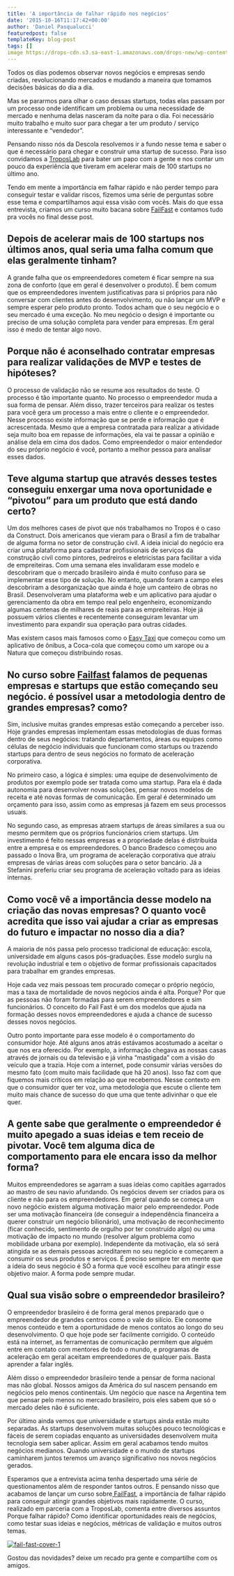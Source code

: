 ```yaml
---
title: 'A importância de falhar rápido nos negócios'
date: '2015-10-16T11:17:42+00:00'
author: 'Daniel Pasqualucci'
featuredpost: false
templateKey: blog-post
tags: []
image https://drops-cdn.s3.sa-east-1.amazonaws.com/drops-new/wp-content/uploads/2015/10/16111742/henriford-150x150.png
---
```

Todos os dias podemos observar novos negócios e empresas sendo criadas, revolucionando mercados e mudando a maneira que tomamos decisões básicas do dia a dia.

Mas se pararmos para olhar o caso dessas startups, todas elas passam por um processo onde identificam um problema ou uma necessidade de mercado e nenhuma delas nasceram da noite para o dia. Foi necessário muito trabalho e muito suor para chegar a ter um produto / serviço interessante e “vendedor”.

Pensando nisso nós da Descola resolvemos ir a fundo nesse tema e saber o que é necessário para chegar e construir uma startup de sucesso. Para isso convidamos a [TroposLab](http://www.troposlab.com/) para bater um papo com a gente e nos contar um pouco da experiência que tiveram em acelerar mais de 100 startups no último ano.

Tendo em mente a importância em falhar rápido e não perder tempo para conseguir testar e validar riscos, fizemos uma série de perguntas sobre esse tema e compartilhamos aqui essa visão com vocês. Mais do que essa entrevista, criamos um curso muito bacana sobre [FailFast](http://www.descola.org/curso/15/fail-fast-succeed-faster) e contamos tudo pra vocês no final desse post.

**Depois de acelerar mais de 100 startups nos últimos anos, qual seria uma falha comum que elas geralmente tinham?**
--------------------------------------------------------------------------------------------------------------------

A grande falha que os empreendedores cometem é ficar sempre na sua zona de conforto (que em geral é desenvolver o produto). É bem comum que os empreendedores inventem justificativas para si próprios para não conversar com clientes antes do desenvolvimento, ou não lançar um MVP e sempre esperar pelo produto pronto. Todos acham que o seu negócio e o seu mercado é uma exceção. No meu negócio o design é importante ou preciso de uma solução completa para vender para empresas. Em geral isso é medo de tentar algo novo.

**Porque não é aconselhado contratar empresas para realizar validações de MVP e testes de hipóteses?**
------------------------------------------------------------------------------------------------------

O processo de validação não se resume aos resultados do teste. O processo é tão importante quanto. No processo o empreendedor muda a sua forma de pensar. Além disso, trazer terceiros para realizar os testes para você gera um processo a mais entre o cliente e o empreendedor. Nesse processo existe informação que se perde e informação que é acrescentada. Mesmo que a empresa contratada para realizar a atividade seja muito boa em repasse de informações, ela vai te passar a opinião e análise dela em cima dos dados. Como empreendedor o maior entendedor do seu próprio negócio é você, portanto a melhor pessoa para analisar esses dados.

**Teve alguma startup que através desses testes conseguiu enxergar uma nova oportunidade e “pivotou” para um produto que está dando certo?**
--------------------------------------------------------------------------------------------------------------------------------------------

Um dos melhores cases de pivot que nós trabalhamos no Tropos é o caso da Construct. Dois americanos que vieram para o Brasil a fim de trabalhar de alguma forma no setor de construção civil. A ideia inicial do negócio era criar uma plataforma para cadastrar profissionais de serviços da construção civil como pintores, pedreiros e eletricistas para facilitar a vida de empreiteiras. Com uma semana eles invalidaram esse modelo e descobriram que o mercado brasileiro ainda é muito confuso para se implementar esse tipo de solução. No entanto, quando foram a campo eles descobriram a desorganização que ainda é hoje um canteiro de obras no Brasil. Desenvolveram uma plataforma web e um aplicativo para ajudar o gerenciamento da obra em tempo real pelo engenheiro, economizando algumas centenas de milhares de reais para as empreiteiras. Hoje já possuem vários clientes e recentemente conseguiram levantar um investimento para expandir sua operação para outras cidades.

Mas existem casos mais famosos como o [Easy Taxi](http://www.easytaxi.com/br/) que começou como um aplicativo de ônibus, a Coca-cola que começou como um xarope ou a Natura que começou distribuindo rosas.

**No curso sobre [Failfast](http://www.descola.org/curso/15/fail-fast-succeed-faster) falamos de pequenas empresas e startups que estão começando seu negócio. é possível usar a metodologia dentro de grandes empresas? como?** 
---------------------------------------------------------------------------------------------------------------------------------------------------------------------------------------------------------------------------------

Sim, inclusive muitas grandes empresas estão começando a perceber isso. Hoje grandes empresas implementam essas metodologias de duas formas dentro de seus negócios: tratando departamentos, áreas ou equipes como células de negócio individuais que funcionam como startups ou trazendo startups para dentro de seus negócios no formato de aceleração corporativa.

No primeiro caso, a lógica é simples: uma equipe de desenvolvimento de produtos por exemplo pode ser tratada como uma startup. Para ela é dada autonomia para desenvolver novas soluções, pensar novos modelos de receita e até novas formas de comunicação. Em geral é determinado um orçamento para isso, assim como as empresas já fazem em seus processos usuais.

No segundo caso, as empresas atraem startups de áreas similares a sua ou mesmo permitem que os próprios funcionários criem startups. Um investimento é feito nessas empresas e a propriedade delas é distribuída entre a empresa e os empreendedores. O banco Bradesco começou ano passado o Inova Bra, um programa de aceleração corporativa que atraiu empresas de várias áreas com soluções para o setor bancário. Já a Stefanini preferiu criar seu programa de aceleração voltado para as ideias internas.

**Como você vê a importância desse modelo na criação das novas empresas? O quanto você acredita que isso vai ajudar a criar as empresas do futuro e impactar no nosso dia a dia?**
----------------------------------------------------------------------------------------------------------------------------------------------------------------------------------

A maioria de nós passa pelo processo tradicional de educação: escola, universidade em alguns casos pós-graduações. Esse modelo surgiu na revolução industrial e tem o objetivo de formar profissionais capacitados para trabalhar em grandes empresas.

Hoje cada vez mais pessoas tem procurado começar o próprio negócio, mas a taxa de mortalidade de novos negócios ainda é alta. Porque? Por que as pessoas não foram formadas para serem empreendedores e sim funcionários. O conceito do Fail Fast é um dos modelos que ajuda na formação desses novos empreendedores e ajuda a chance de sucesso desses novos negócios.

Outro ponto importante para esse modelo é o comportamento do consumidor hoje. Até alguns anos atrás estávamos acostumado a aceitar o que nos era oferecido. Por exemplo, a informação chegava as nossas casas através de jornais ou da televisão e já vinha “mastigada” com a visão do veículo que a trazia. Hoje com a internet, pode consumir várias versões do mesmo fato (com muito mais facilidade que há 20 anos). Isso faz com que fiquemos mais críticos em relação ao que recebemos. Nesse contexto em que o consumidor quer ter voz, uma metodologia que escute o cliente tem muito mais chance de sucesso do que uma que tente adivinhar o que ele quer.

 **A gente sabe que geralmente o empreendedor é muito apegado a suas ideias e tem receio de pivotar. Você tem alguma dica de comportamento para ele encara isso da melhor forma?**
----------------------------------------------------------------------------------------------------------------------------------------------------------------------------------

Muitos empreendedores se agarram a suas ideias como capitães agarrados ao mastro de seu navio afundando. Os negócios devem ser criados para os cliente e não para os empreendedores. Em geral quando se começa um novo negócio existem alguma motivação maior pelo empreendedor. Pode ser uma motivação financeira (de conseguir a independência financeira a querer construir um negócio bilionário), uma motivação de reconhecimento (ficar conhecido, sentimento de orgulho por ter construído algo) ou uma motivação de impacto no mundo (resolver algum problema como mobilidade urbana por exemplo). Independente da motivação, ela só será atingida se as demais pessoas acreditarem no seu negócio e começarem a consumir os seus produtos e serviços. É preciso sempre ter em mente que a ideia do seus negócio é SÓ a forma que você escolheu para atingir esse objetivo maior. A forma pode sempre mudar.

**Qual sua visão sobre o empreendedor brasileiro?** 
----------------------------------------------------

O empreendedor brasileiro é de forma geral menos preparado que o empreendedor de grandes centros como o vale do silício. Ele consome menos conteúdo e tem a oportunidade de menos contatos ao longo do seu desenvolvimento. O que hoje pode ser facilmente corrigido. O conteúdo está na internet, as ferramentas de comunicação permitem que alguém entre em contato com mentores de todo o mundo, e programas de aceleração em geral aceitam empreendedores de qualquer país. Basta aprender a falar inglês.

Além disso o empreendedor brasileiro tende a pensar de forma nacional mas não global. Nossos amigos da América do sul nascem pensando em negócios pelo menos continentais. Um negócio que nasce na Argentina tem que pensar pelo menos no mercado brasileiro, pois eles sabem que só o mercado deles não é suficiente.

Por último ainda vemos que universidade e startups ainda estão muito separadas. As startups desenvolvem muitas soluções pouco tecnológicas e fáceis de serem copiadas enquanto as universidades desenvolvem muita tecnologia sem saber aplicar. Assim em geral acabamos tendo muitos negócios medianos. Quando universidade e o mundo de startups caminharem juntos teremos um avanço significativo nos novos negócios gerados.

Esperamos que a entrevista acima tenha despertado uma série de questionamentos além de responder tantos outros. E pensando nisso que acabamos de lançar um curso sobre[ FailFast](http://www.descola.org/curso/15/fail-fast-succeed-faster), a importância de falhar rápido para conseguir atingir grandes objetivos mais rapidamente. O curso, realizado em parceria com a TroposLab, comenta entre diversos assuntos Porque falhar rápido? Como identificar oportunidades reais de negócios, como testar suas ideias e negócios, métricas de validação e muitos outros temas.

[![fail-fast-cover-1](http://s3-sa-east-1.amazonaws.com/drops-cdn/drops-new/wp-content/uploads/2015/10/16111742/fail-fast-cover-1-1024x500.png)](http://www.descola.org/curso/15/fail-fast-succeed-faster)

Gostou das novidades? deixe um recado pra gente e compartilhe com os amigos.